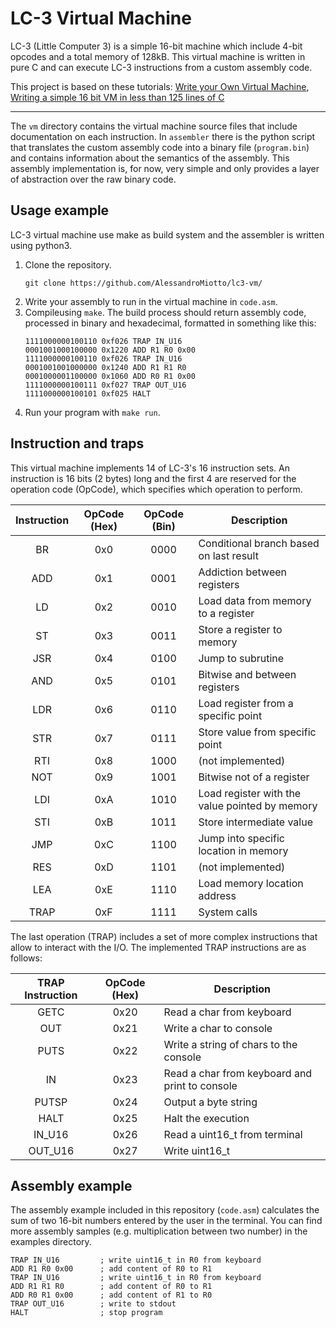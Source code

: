 # LC-3 Virtual Machine

LC-3 (Little Computer 3) is a simple 16-bit machine which include 4-bit opcodes and a total memory of 128kB. This virtual machine is written in pure C and can execute LC-3 instructions from a custom assembly code.

This project is based on these tutorials: [Write your Own Virtual Machine](https://www.jmeiners.com/lc3-vm/), [Writing a simple 16 bit VM in less than 125 lines of C](https://www.andreinc.net/2021/12/01/writing-a-simple-vm-in-less-than-125-lines-of-c#str---store-base--offset)

---

The `vm` directory contains the virtual machine source files that include documentation on each instruction. In `assembler` there is the python script that translates the custom assembly code into a binary file (`program.bin`) and contains information about the semantics of the assembly. This assembly implementation is, for now, very simple and only provides a layer of abstraction over the raw binary code.

Usage example
--------------
LC-3 virtual machine use make as build system and the assembler is written using python3.

1. Clone the repository.
    ```
    git clone https://github.com/AlessandroMiotto/lc3-vm/
    ```
2. Write your assembly to run in the virtual machine in `code.asm`.
3. Compileusing `make`. The build process should return assembly code, processed in binary and hexadecimal, formatted in something like this:
    ```
    1111000000100110 0xf026 TRAP IN_U16
    0001001000100000 0x1220 ADD R1 R0 0x00
    1111000000100110 0xf026 TRAP IN_U16
    0001001001000000 0x1240 ADD R1 R1 R0
    0001000001100000 0x1060 ADD R0 R1 0x00
    1111000000100111 0xf027 TRAP OUT_U16
    1111000000100101 0xf025 HALT
    ```
4. Run your program with `make run`.

Instruction and traps
--------------
This virtual machine implements 14 of LC-3's 16 instruction sets. An instruction is 16 bits (2 bytes) long and the first 4 are reserved for the operation code (OpCode), which specifies which operation to perform.

| Instruction| OpCode (Hex) | OpCode (Bin) | Description
|:---:|:-:|:--:|----------------- 
| BR  |0x0|0000| Conditional branch based on last result 
| ADD |0x1|0001| Addiction between registers
| LD  |0x2|0010| Load data from memory to a register
| ST  |0x3|0011| Store a register to memory
| JSR |0x4|0100| Jump to subrutine
| AND |0x5|0101| Bitwise and between registers
| LDR |0x6|0110| Load register from a specific point
| STR |0x7|0111| Store value from specific point
| RTI |0x8|1000| (not implemented)
| NOT |0x9|1001| Bitwise not of a register
| LDI |0xA|1010| Load register with the value pointed by memory
| STI |0xB|1011| Store intermediate value 
| JMP |0xC|1100| Jump into specific location in memory 
| RES |0xD|1101| (not implemented)
| LEA |0xE|1110| Load memory location address
| TRAP|0xF|1111| System calls

The last operation (TRAP) includes a set of more complex instructions that allow to interact with the I/O. The implemented TRAP instructions are as follows:

| TRAP Instruction| OpCode (Hex) | Description
|:------:|:--:|----------------- 
| GETC   |0x20| Read a char from keyboard 
| OUT    |0x21| Write a char to console
| PUTS   |0x22| Write a string of chars to the console
| IN     |0x23| Read a char from keyboard and print to console
| PUTSP  |0x24| Output a byte string
| HALT   |0x25| Halt the execution
| IN_U16 |0x26| Read a uint16_t from terminal
| OUT_U16|0x27| Write uint16_t

Assembly example
--------------
The assembly example included in this repository (`code.asm`) calculates the sum of two 16-bit numbers entered by the user in the terminal. You can find more assembly samples (e.g. multiplication between two number) in the examples directory.
```assembly
TRAP IN_U16         ; write uint16_t in R0 from keyboard
ADD R1 R0 0x00      ; add content of R0 to R1
TRAP IN_U16         ; write uint16_t in R0 from keyboard
ADD R1 R1 R0        ; add content of R0 to R1
ADD R0 R1 0x00      ; add content of R1 to R0
TRAP OUT_U16        ; write to stdout
HALT                ; stop program
```